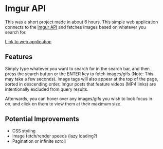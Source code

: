 # Imgur API

This was a short project made in about 6 hours. This simple web application connects to the [Imgur API](https://apidocs.imgur.com/?version=latest) and fetches images based on whatever you search for.

[Link to web application](https://wkhiro.github.io/Imgur_API/)

## Features

Simply type whatever you want to search for in the search bar, and then press the search button or the ENTER key to fetch images/gifs (Note: This may take a few seconds). Image tags will also appear at the top of the page, sorted in descending order. Imgur posts that feature videos (MP4 links) are intentionally excluded from query results.

Afterwards, you can hover over any images/gifs you wish to look focus in on, and click on them to view them at their maximum size.

## Potential Improvements

- CSS styling
- Image fetch/render speeds (lazy loading?)
- Pagination or infinite scroll
